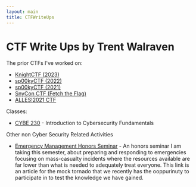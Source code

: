 ```yaml
---
layout: main
title: CTFWriteUps
---
```

# CTF Write Ups by Trent Walraven

The prior CTFs I've worked on:

* [KnightCTF (2023)](/competitions/knightctf2023/)
* [sp00kyCTF (2022)](/competitions/sp00kyCTF2022/)
* [sp00kyCTF (2021)](/competitions/sp00kyCTF2021/)
* [SnyCon CTF (Fetch the Flag)](/competitions/SnykConCTF/)
* [ALLES!2021 CTF](/competitions/ALLES!2021/)

Classes:

* [CYBE 230](/classes/CYBE230/index.md) - Introduction to Cybersecurity Fundamentals

Other non Cyber Security Related Activities

* [Emergency Management Honors Seminar](https://spark.adobe.com/page/4C9XxCZ951Cca/) - An honors seminar I am taking this semester, about preparing and responding to emergencies focusing on mass-casualty incidents where the resources available are far lower than what is needed to adequately treat everyone. This link is an article for the mock tornado that we recently has the ooppurinuty to participate in to test the knowledge we have gained. 
  